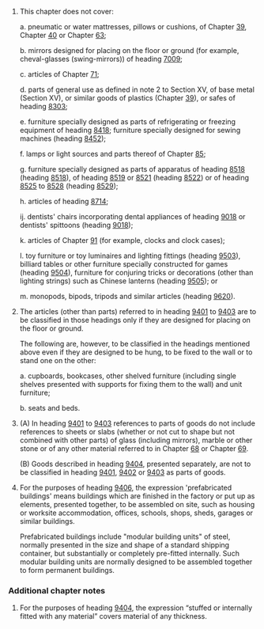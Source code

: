 1. This chapter does not cover:

    a. pneumatic or water mattresses, pillows or cushions, of Chapter [39](/chapters/39), Chapter [40](/chapters/40) or Chapter [63](/chapters/63);
    
    b. mirrors designed for placing on the floor or ground (for example, cheval-glasses (swing-mirrors)) of heading [7009](/headings/7009);
    
    c. articles of Chapter [71](/chapters/71);
    
    d. parts of general use as defined in note 2 to Section XV, of base metal (Section XV), or similar goods of plastics (Chapter [39](/chapters/39)), or safes of heading [8303](/headings/8303);
    
    e. furniture specially designed as parts of refrigerating or freezing equipment of heading [8418](/headings/8418); furniture specially designed for sewing machines (heading [8452](/headings/8452));
    
    f. lamps or light sources and parts thereof of Chapter [85](/chapters/85);

    g. furniture specially designed as parts of apparatus of heading [8518](/headings/8518) (heading [8518](/headings/8518)), of heading [8519](/headings/8519) or [8521](/headings/8521) (heading [8522](/headings/8522)) or of heading [8525](/headings/8525) to [8528](/headings/8528) (heading [8529](/headings/8529));
    
    h. articles of heading [8714](/headings/8714);
    
    ij. dentists' chairs incorporating dental appliances of heading [9018](/headings/9018) or dentists' spittoons (heading [9018](/headings/9018));
    
    k. articles of Chapter [91](/chapters/91) (for example, clocks and clock cases);
    
    l. toy furniture or toy luminaires and lighting fittings (heading [9503](/headings/9503)), billiard tables or other furniture specially constructed for games (heading [9504](/headings/9504)), furniture for conjuring tricks or decorations (other than lighting strings) such as Chinese lanterns (heading [9505](/headings/9505)); or 
    
    m. monopods, bipods, tripods and similar articles (heading [9620](/headings/9620)).

2. The articles (other than parts) referred to in heading [9401](/headings/9401) to [9403](/headings/9403) are to be classified in those headings only if they are designed for placing on the floor or ground.

    The following are, however, to be classified in the headings mentioned above even if they are designed to be hung, to be fixed to the wall or to stand one on the other:
    
    a. cupboards, bookcases, other shelved furniture (including single shelves presented with supports for fixing them to the wall) and unit furniture;
    
    b. seats and beds.

3. (A) In heading [9401](/headings/9401) to [9403](/headings/9403) references to parts of goods do not include references to sheets or slabs (whether or not cut to shape but not combined with other parts) of glass (including mirrors), marble or other stone or of any other material referred to in Chapter [68](/chapters/68) or Chapter [69](/chapters/69).

    (B) Goods described in heading [9404](/headings/9404), presented separately, are not to be classified in heading [9401](/headings/9401), [9402](/headings/9402) or [9403](/headings/9403) as parts of goods.

4. For the purposes of heading [9406](/headings/9406), the expression 'prefabricated buildings' means buildings which are finished in the factory or put up as elements, presented together, to be assembled on site, such as housing or worksite accommodation, offices, schools, shops, sheds, garages or similar buildings.

    Prefabricated buildings include "modular building units" of steel, normally presented in the size and shape of a standard shipping container, but substantially or completely pre-fitted internally. Such modular building units are normally designed to be assembled together to form permanent buildings.


### Additional chapter notes

1. For the purposes of heading [9404](/headings/9404), the expression “stuffed or internally fitted with any material” covers material of any thickness.
